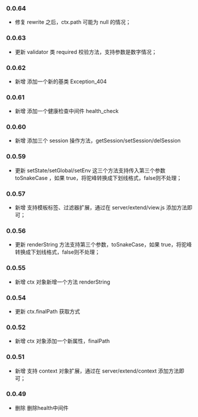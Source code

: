 ### 0.0.64

* 修复 rewrite 之后，ctx.path 可能为 null 的情况；

### 0.0.63

* 更新 validator 类 required 校验方法，支持参数是数字情况；

### 0.0.62

* 新增 添加一个新的基类 Exception_404

### 0.0.61

* 新增 添加一个健康检查中间件 health_check

### 0.0.60

* 新增 添加三个 session 操作方法，getSession/setSession/delSession

### 0.0.59

* 更新 setState/setGlobal/setEnv 这三个方法支持传入第三个参数 toSnakeCase ，如果 true，将驼峰转换成下划线格式，false则不处理；

### 0.0.57

* 新增 支持模板标签、过滤器扩展，通过在 server/extend/view.js 添加方法即可；

### 0.0.56

* 更新 renderString 方法支持第三个参数，toSnakeCase，如果 true，将驼峰转换成下划线格式，false则不处理；

### 0.0.55

* 新增 ctx 对象新增一个方法 renderString

### 0.0.54

* 更新 ctx.finalPath 获取方式

### 0.0.52

* 新增 ctx 对象添加一个新属性，finalPath

### 0.0.51

* 新增 支持 context 对象扩展，通过在 server/extend/context 添加方法即可；

### 0.0.49

* 删除 删除health中间件



